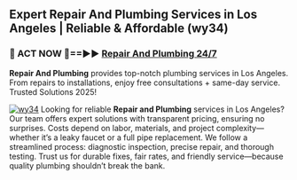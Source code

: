 ## Expert Repair And Plumbing Services in Los Angeles | Reliable & Affordable (wy34)  

<h3>🚿 ACT NOW 🌟==►► <a href="https://tinyurl.com/2ne6vx2x" rel="nofollow">Repair And Plumbing 24/7</a></h3>

**Repair And Plumbing** provides top-notch plumbing services in Los Angeles. From repairs to installations, enjoy free consultations + same-day service. Trusted Solutions 2025!

[![wy34](https://i.imgur.com/4PFF4AK.jpeg)](https://tinyurl.com/2ne6vx2x)
Looking for reliable **Repair and Plumbing** services in Los Angeles? Our team offers expert solutions with transparent pricing, ensuring no surprises. Costs depend on labor, materials, and project complexity—whether it’s a leaky faucet or a full pipe replacement. We follow a streamlined process: diagnostic inspection, precise repair, and thorough testing. Trust us for durable fixes, fair rates, and friendly service—because quality plumbing shouldn’t break the bank.
